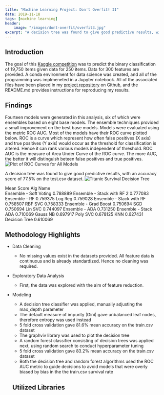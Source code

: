 ```yaml
---
title: "Machine Learning Project: Don't Overfit! II"
date: 2019-11-18
tags: [machine learning]
header:
    image: "/images/dont-overfit/overfit3.jpg"
excerpt: "A decision tree was found to give good predictive results, with an accuracy score of 77.5% on the test.csv dataset."
---
```


## Introduction
The goal of this [Kaggle competition](https://www.kaggle.com/c/dont-overfit-ii/overview) was to predict the binary classification of 19,750 items given data for 250 items.  Data for 300 features are provided. A conda environment for data science was created, and all of the programming was implmeneted in a Jupyter notebook.  All of the associated files have been placed in my [project repository](https://github.com/buckeye17/titanic) on Github, and the README.md provides instructions for reproducing my results.

## Findings
Fourteen models were generated in this analysis, six of which were ensembles based on eight base models.  The ensemble techniques provided a small improvement on the best base models. Models were evaluated using the metric ROC AUC.  Most of the models have their ROC curve plotted below.  ROC is a curve which represent how often false positives (X axis) and true positives (Y axis) would occur as the threshold for classification is altered.  Hence it can rank various models independent of threshold.  ROC AUC is the measure of Area Under Curve of the ROC curve.  The more AUC, the better it will distinguish beteen false positives and true positives.
<img src="{{ site.url }}{{ site.baseurl }}/images/dont-overfit/ROC-curves.png" alt="Plot of ROC Curves for All Models">

A decision tree was found to give good predictive results, with an accuracy score of 77.5% on the test.csv dataset.
<img src="{{ site.url }}{{ site.baseurl }}/images/titanic/DecisionTree.png" alt="Titanic Survival Decision Tree">


Mean Score
Alg Name	
Ensemble - Soft Voting	0.788889
Ensemble - Stack with RF 2	0.777083
Ensemble - RF	0.759375
Log Reg	0.759028
Ensemble - Stack with RF	0.758507
RBF SVC	0.758333
Ensemble - Grad Boost	0.750694
SGD	0.750694
Lin SVC	0.744097
Ensemble - ADA	0.731250
Ensemble - Stack ADA	0.710069
Gauss NB	0.697917
Poly SVC	0.678125
KNN	0.627431
Decision Tree	0.610069

## Methodology Highlights
* Data Cleaning
    * No missing values exist in the datasets provided.  All feature data is continuous and is already standardized.  Hence no cleaning was required.
* Exploratory Data Analysis
    * First, the data was explored with the aim of feature reduction.
* Modeling
    * A decision tree classifier was applied, manually adjusting the max_depth parameter
    * The default measure of impurity (Gini) gave unbalanced leaf nodes, therefore entropy was used instead
    * 5 fold cross validation gave 81.6% mean accuracy on the train.csv dataset
    * The graphviv library was used to plot the decision tree
    * A random forest classifier consisting of decision trees was applied next, using random search to conduct hyperparameter tuning
    * 5 fold cross validation gave 83.2% mean accuracy on the train.csv dataset
    * Both the decision tree and random forest algorithms used the ROC AUC metric to guide decisions to avoid models that were overly biased by bias in the the train.csv survival rate

    ## Utilized Libraries
